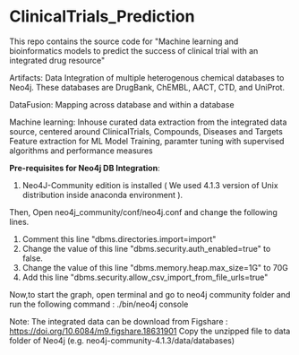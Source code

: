 # ClinicalTrials_Prediction



This repo contains the source code for "Machine learning and bioinformatics models to predict the success of clinical trial with an integrated drug resource"

Artifacts:
    Data Integration of multiple heterogenous chemical databases to Neo4j.
    These databases are DrugBank, ChEMBL, AACT, CTD, and UniProt.

DataFusion: 
    Mapping across database and within a database 

Machine learning:
    Inhouse curated data extraction from the integrated data source, centered around ClinicalTrials, Compounds, Diseases and Targets
    Feature extraction for ML
    Model Training, paramter tuning with supervised algorithms and performance measures

**Pre-requisites for Neo4j DB Integration**: 

1. Neo4J-Community edition is installed ( We used 4.1.3 version of Unix distribution inside anaconda environment ).

Then, Open neo4j_community/conf/neo4j.conf and change the following lines.

1. Comment this line "dbms.directories.import=import"
2. Change the value of this line "dbms.security.auth_enabled=true" to false.
3. Change the value of this line "dbms.memory.heap.max_size=1G" to 70G
4. Add this line "dbms.security.allow_csv_import_from_file_urls=true"

Now,to start the graph, open terminal and go to neo4j community folder and run the following command : ./bin/neo4j console 


Note: 
The integrated data can be download from Figshare : https://doi.org/10.6084/m9.figshare.18631901 
Copy the unzipped file to data folder of Neo4j (e.g. neo4j-community-4.1.3/data/databases)
